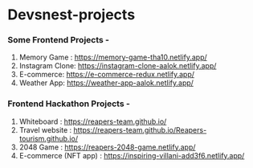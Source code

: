 # Devsnest-projects
### Some Frontend Projects -                                                            
1) Memory Game : https://memory-game-tha10.netlify.app/    
2) Instagram Clone: https://instagram-clone-aalok.netlify.app/
3) E-commerce: https://e-commerce-redux.netlify.app/
4) Weather App: https://weather-app-aalok.netlify.app/

### Frontend Hackathon Projects - 
1) Whiteboard : https://reapers-team.github.io/
2) Travel website : https://reapers-team.github.io/Reapers-tourism.github.io/
3) 2048 Game : https://reapers-2048-game.netlify.app/
4) E-commerce (NFT app) : https://inspiring-villani-add3f6.netlify.app/
                                                                                        
